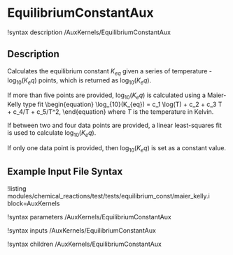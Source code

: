 # EquilibriumConstantAux
!syntax description /AuxKernels/EquilibriumConstantAux

## Description
Calculates the equilibrium constant $K_{eq}$ given a series of temperature - $\log_{10}(K_eq)$
points, which is returned as $\log_{10}(K_eq)$.

If more than five points are provided, $\log_{10}(K_eq)$ is calculated using a Maier-Kelly
type fit
\begin{equation}
\log_{10}(K_{eq}) = c_1 \log(T) + c_2 + c_3 T + c_4/T + c_5/T^2,
\end{equation}
where $T$ is the temperature in Kelvin.

If between two and four data points are provided, a linear least-squares fit is used
to calculate $\log_{10}(K_eq)$.

If only one data point is provided, then $\log_{10}(K_eq)$ is set as a constant value.

## Example Input File Syntax
!listing modules/chemical_reactions/test/tests/equilibrium_const/maier_kelly.i block=AuxKernels

!syntax parameters /AuxKernels/EquilibriumConstantAux

!syntax inputs /AuxKernels/EquilibriumConstantAux

!syntax children /AuxKernels/EquilibriumConstantAux
